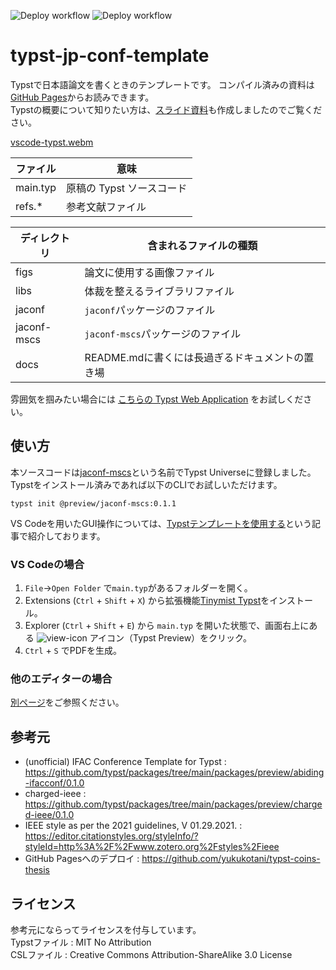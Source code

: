 ![Deploy workflow](https://github.com/kimushun1101/typst-jp-conf-template/actions/workflows/release.yml/badge.svg)
![Deploy workflow](https://github.com/kimushun1101/typst-jp-conf-template/actions/workflows/gh-pages.yml/badge.svg)

# typst-jp-conf-template

Typstで日本語論文を書くときのテンプレートです。
コンパイル済みの資料は[GitHub Pages](https://kimushun1101.github.io/typst-jp-conf-template/typst-jp-conf.pdf)からお読みできます。  
Typstの概要について知りたい方は、[スライド資料](https://github.com/kimushun1101/How-to-use-typst-for-paper-jp)も作成しましたのでご覧ください。

[vscode-typst.webm](https://github.com/kimushun1101/typst-jp-conf-template/assets/13430937/f227b85b-0266-417b-a24a-54f28f9a71b8)

| ファイル  | 意味                    |
| -------- | ----------------------- |
| main.typ | 原稿の Typst ソースコード |
| refs.*　 | 参考文献ファイル          |

| ディレクトリ  | 含まれるファイルの種類        |
| ----------- | ------------------------- |
| figs        | 論文に使用する画像ファイル    |
| libs        | 体裁を整えるライブラリファイル |
| jaconf      | `jaconf`パッケージのファイル |
| jaconf-mscs | `jaconf-mscs`パッケージのファイル |
| docs        | README.mdに書くには長過ぎるドキュメントの置き場 |

雰囲気を掴みたい場合には [こちらの Typst Web Application](https://typst.app/project/wXmeFlJ5bhx1awSRuJRiUf) をお試しください。  

## 使い方

本ソースコードは[jaconf-mscs](https://typst.app/universe/package/jaconf-mscs)という名前でTypst Universeに登録しました。
Typstをインストール済みであれば以下のCLIでお試しいただけます。

```
typst init @preview/jaconf-mscs:0.1.1
```

VS Codeを用いたGUI操作については、[Typstテンプレートを使用する](https://zenn.dev/kimushun1101/articles/typst-template)という記事で紹介しております。

### VS Codeの場合

1. `File`→`Open Folder` で`main.typ`があるフォルダーを開く。
2. Extensions (`Ctrl` + `Shift` + `X`) から拡張機能[Tinymist Typst](https://marketplace.visualstudio.com/items?itemName=myriad-dreamin.tinymist)をインストール。
3. Explorer (`Ctrl` + `Shift` + `E`) から `main.typ` を開いた状態で、画面右上にある ![view-icon](https://github.com/kimushun1101/typst-jp-conf-template/assets/13430937/a44c52cb-d23a-4fdb-ac9f-dc2b47deb40a) アイコン（Typst Preview）をクリック。
4. `Ctrl` + `S` でPDFを生成。

### 他のエディターの場合

[別ページ](docs/compile.md)をご参照ください。

## 参考元

- (unofficial) IFAC Conference Template for Typst : https://github.com/typst/packages/tree/main/packages/preview/abiding-ifacconf/0.1.0
- charged-ieee : https://github.com/typst/packages/tree/main/packages/preview/charged-ieee/0.1.0
- IEEE style as per the 2021 guidelines, V 01.29.2021. : https://editor.citationstyles.org/styleInfo/?styleId=http%3A%2F%2Fwww.zotero.org%2Fstyles%2Fieee
- GitHub Pagesへのデプロイ : https://github.com/yukukotani/typst-coins-thesis

## ライセンス

参考元にならってライセンスを付与しています。  
Typstファイル : MIT No Attribution  
CSLファイル : Creative Commons Attribution-ShareAlike 3.0 License  
